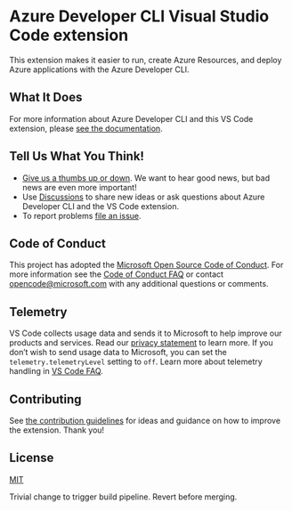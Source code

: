 # Azure Developer CLI Visual Studio Code extension

This extension makes it easier to run, create Azure Resources, and deploy Azure applications with the Azure Developer CLI.

## What It Does
For more information about Azure Developer CLI and this VS Code extension, please [see the documentation](https://aka.ms/azure-dev/vscode).

## Tell Us What You Think!
- [Give us a thumbs up or down](https://aka.ms/azure-dev/hats). We want to hear good news, but bad news are even more important!
- Use [Discussions](https://aka.ms/azure-dev/discussions) to share new ideas or ask questions about Azure Developer CLI and the VS Code extension.
- To report problems [file an issue](https://aka.ms/azure-dev/issues).

## Code of Conduct

This project has adopted the [Microsoft Open Source Code of Conduct](https://opensource.microsoft.com/codeofconduct/). For more information see the [Code of Conduct FAQ](https://opensource.microsoft.com/codeofconduct/faq/) or contact [opencode@microsoft.com](mailto:opencode@microsoft.com) with any additional questions or comments.

## Telemetry

VS Code collects usage data and sends it to Microsoft to help improve our products and services. Read our [privacy statement](https://go.microsoft.com/fwlink/?LinkID=528096&clcid=0x409) to learn more. If you don’t wish to send usage data to Microsoft, you can set the `telemetry.telemetryLevel` setting to `off`. Learn more about telemetry handling in [VS Code FAQ](https://code.visualstudio.com/docs/supporting/faq#_how-to-disable-telemetry-reporting).

## Contributing

See [the contribution guidelines](CONTRIBUTING.md) for ideas and guidance on how to improve the extension. Thank you!

## License

[MIT](https://github.com/Azure/azure-dev/LICENSE.md)

Trivial change to trigger build pipeline. Revert before merging.
